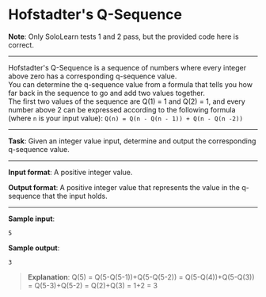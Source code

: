 # Hofstadter's Q-Sequence

**Note**: Only SoloLearn tests 1 and 2 pass, but the provided code here is correct. 

---

Hofstadter's Q-Sequence is a sequence of numbers where every integer above zero has a corresponding q-sequence value.   
You can determine the q-sequence value from a formula that tells you how far back in the sequence to go and add two values together.   
The first two values of the sequence are Q(1) = 1 and Q(2) = 1, and every number above 2 can be expressed according to the following formula (where `n` is your input value): `Q(n) = Q(n - Q(n - 1)) + Q(n - Q(n -2))` 
  
---

**Task**: Given an integer value input, determine and output the corresponding q-sequence value. 

---
 
**Input format**: A positive integer value. 
 
**Output format**: A positive integer value that represents the value in the q-sequence that the input holds. 
 
---

**Sample input**:  
```
5 
```
 
**Sample output**:
```
3
```

>**Explanation**: Q(5) = Q(5-Q(5-1))+Q(5-Q(5-2)) = Q(5-Q(4))+Q(5-Q(3)) = Q(5-3)+Q(5-2) = Q(2)+Q(3) = 1+2 = 3